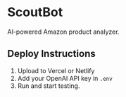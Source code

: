 # ScoutBot

AI-powered Amazon product analyzer.

## Deploy Instructions
1. Upload to Vercel or Netlify
2. Add your OpenAI API key in `.env`
3. Run and start testing.